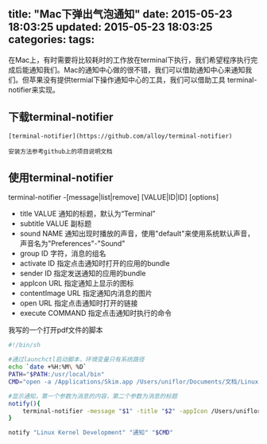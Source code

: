 title: "Mac下弹出气泡通知"
date: 2015-05-23 18:03:25
updated: 2015-05-23 18:03:25
categories:
tags:
---

在Mac上，有时需要将比较耗时的工作放在terminal下执行，我们希望程序执行完成后能通知我们。Mac的通知中心做的很不错，我们可以借助通知中心来通知我们。但苹果没有提供termial下操作通知中心的工具，我们可以借助工具 terminal-notifier来实现。


## 下载terminal-notifier

    [terminal-notifier](https://github.com/alloy/terminal-notifier)

    安装方法参考github上的项目说明文档

## 使用terminal-notifier

terminal-notifier -[message|list|remove] [VALUE|ID|ID] [options]

- title VALUE       通知的标题，默认为“Terminal”
- subtitle VALUE    副标题
- sound NAME        通知出现时播放的声音，使用"default"来使用系统默认声音，声音名为"Preferences"-"Sound"
- group ID         字符，消息的组名
- activate ID       指定点击通知时打开的应用的bundle
- sender ID         指定发送通知的应用的bundle
- appIcon URL       指定通知上显示的图标
- contentImage URL  指定通知内消息的图片
- open URL          指定点击通知时打开的链接
- execute COMMAND   指定点击通知时执行的命令

我写的一个打开pdf文件的脚本

``` bash
#!/bin/sh

#通过launchctl启动脚本，环境变量只有系统路径
echo `date +%H:%M\ %D`
PATH="$PATH:/usr/local/bin"
CMD="open -a /Applications/Skim.app /Users/uniflor/Documents/文档/Linux\ Kernel\ Development.pdf"

#显示通知，第一个参数为消息的内容，第二个参数为消息的标题
notify(){
    terminal-notifier -message "$1" -title "$2" -appIcon /Users/uniflor/Bin/notification.png -execute "$3"
}

notify "Linux Kernel Development" "通知" "$CMD"
```

